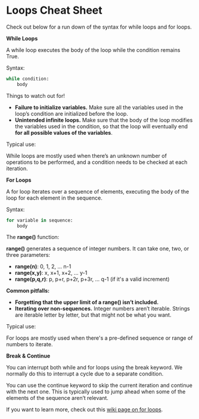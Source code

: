 # Loops Cheat Sheet

Check out below for a run down of the syntax for while loops and for loops.

__While Loops__

A while loop executes the body of the loop while the condition remains True.

Syntax:
```python
while condition:
    body
```

Things to watch out for!

- __Failure to initialize variables.__ Make sure all the variables used in the loop’s condition  are initialized before the loop.
- __Unintended infinite loops.__ Make sure that the body of the loop modifies the variables used in the condition, so that the loop will eventually end __for all possible values of the variables__.

Typical use:

While loops are mostly used when there’s an unknown number of operations to be performed, and a condition needs to be checked at each iteration.

__For Loops__

A for loop iterates over a sequence of elements, executing the body of the loop for each element in the sequence.

Syntax:
```python
for variable in sequence:
    body
```

The __range()__ function:

__range()__ generates a sequence of integer numbers. It can take one, two, or three parameters:
- __range(n)__: 0, 1, 2, ... n-1
- __range(x,y)__: x, x+1, x+2, ... y-1
- __range(p,q,r)__: p, p+r, p+2r, p+3r, ... q-1 (if it's a valid increment)

__Common pitfalls:__

- __Forgetting that the upper limit of a range() isn’t included.__
- __Iterating over non-sequences.__ Integer numbers aren’t iterable. Strings are iterable letter by letter, but that might not be what you want.

Typical use:

For loops are mostly used when there's a pre-defined sequence or range of numbers to iterate.

__Break & Continue__

You can interrupt both while and for loops using the break keyword. We normally do this to interrupt a cycle due to a separate condition.

You can use the continue keyword to skip the current iteration and continue with the next one. This is typically used to jump ahead when some of the elements of the sequence aren’t relevant.

If you want to learn more, check out this [wiki page on for loops](https://wiki.python.org/moin/ForLoop).